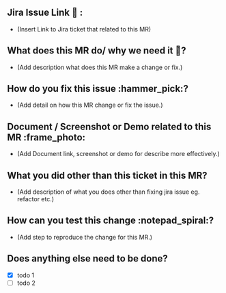 ## Jira Issue Link :ticket: :

- (Insert Link to Jira ticket that related to this MR)

## What does this MR do/ why we need it :pencil:?

- (Add description what does this MR make a change or fix.)

## How do you fix this issue :hammer_pick:?

- (Add detail on how this MR change or fix the issue.)

## Document / Screenshot or Demo related to this MR :frame_photo:

- (Add Document link, screenshot or demo for describe more effectively.)

## What you did other than this ticket in this MR?

- (Add description of what you does other than fixing jira issue eg. refactor etc.)

## How can you test this change :notepad_spiral:?

- (Add step to reproduce the change for this MR.)

## Does anything else need to be done?

- [x] todo 1
- [ ] todo 2
